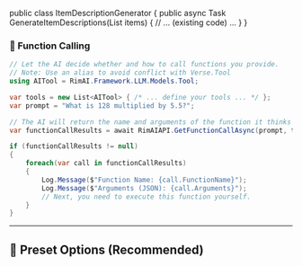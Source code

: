 public class ItemDescriptionGenerator
{
    public async Task GenerateItemDescriptions(List<Thing> items)
    {
        // ... (existing code) ...
    }
}

### 🤖 Function Calling
```csharp
// Let the AI decide whether and how to call functions you provide.
// Note: Use an alias to avoid conflict with Verse.Tool
using AITool = RimAI.Framework.LLM.Models.Tool;

var tools = new List<AITool> { /* ... define your tools ... */ };
var prompt = "What is 128 multiplied by 5.5?";

// The AI will return the name and arguments of the function it thinks should be called.
var functionCallResults = await RimAIAPI.GetFunctionCallAsync(prompt, tools);

if (functionCallResults != null)
{
    foreach(var call in functionCallResults)
    {
        Log.Message($"Function Name: {call.FunctionName}");
        Log.Message($"Arguments (JSON): {call.Arguments}");
        // Next, you need to execute this function yourself.
    }
}
```

---

## 🔧 Preset Options (Recommended) 
